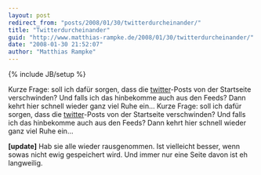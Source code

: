 ```yaml
---
layout: post
redirect_from: "posts/2008/01/30/twitterdurcheinander/"
title: "Twitterdurcheinander"
guid: "http://www.matthias-rampke.de/2008/01/30/twitterdurcheinander/"
date: "2008-01-30 21:52:07"
author: "Matthias Rampke"
---
```

{% include JB/setup %}

Kurze Frage: soll ich daf&uuml;r sorgen, dass die <a href="http://twitter.com/matthiasr">twitter</a>-Posts von der Startseite verschwinden? Und falls ich das hinbekomme auch aus den Feeds? Dann kehrt hier schnell wieder ganz viel Ruhe ein&hellip;
Kurze Frage: soll ich daf&uuml;r sorgen, dass die <a href="http://twitter.com/matthiasr">twitter</a>-Posts von der Startseite verschwinden? Und falls ich das hinbekomme auch aus den Feeds? Dann kehrt hier schnell wieder ganz viel Ruhe ein&hellip;

<strong>[update]</strong> Hab sie alle wieder rausgenommen. Ist vielleicht besser, wenn sowas nicht ewig gespeichert wird. Und immer nur eine Seite davon ist eh langweilig.

